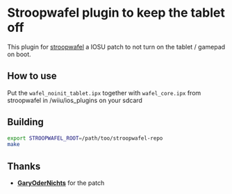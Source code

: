 # Stroopwafel plugin to keep the tablet off

This plugin for [stroopwafel](https://github.com/shinyquagsire23/stroopwafel) a IOSU patch to not turn on the tablet / gamepad on boot.

## How to use

Put the `wafel_noinit_tablet.ipx` together with `wafel_core.ipx` from stroopwafel in /wiiu/ios_plugins on your sdcard

## Building

```bash
export STROOPWAFEL_ROOT=/path/too/stroopwafel-repo
make
```

## Thanks

- [**GaryOderNichts**](https://github.com/GaryOderNichts) for the patch
